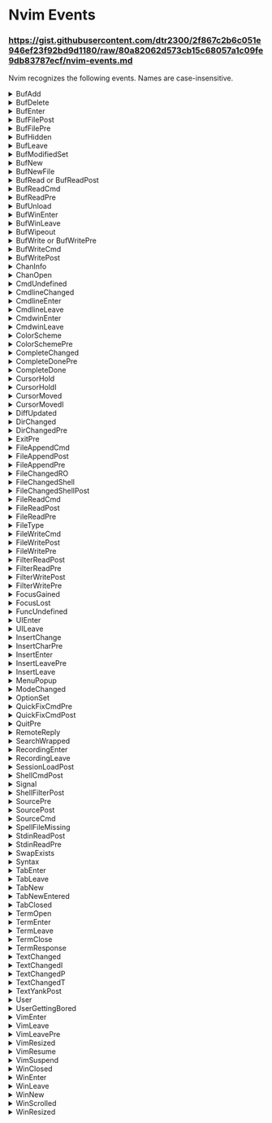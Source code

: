 # Nvim Events

### https://gist.githubusercontent.com/dtr2300/2f867c2b6c051e946ef23f92bd9d1180/raw/80a82062d573cb15c68057a1c09fe9db83787ecf/nvim-events.md

Nvim recognizes the following events. Names are case-insensitive.

<details>
<summary>BufAdd</summary>

```
Just after creating a new buffer which is
added to the buffer list, or adding a buffer
to the buffer list, a buffer in the buffer
list was renamed.
Not triggered for the initial buffers created
during startup.
Before |BufEnter|.
NOTE: Current buffer "%" may be different from
the buffer being created "<afile>".
```
</details>

<details>
<summary>BufDelete</summary>

```
Before deleting a buffer from the buffer list.
The BufUnload may be called first (if the
buffer was loaded).
Also used just before a buffer in the buffer
list is renamed.
NOTE: Current buffer "%" may be different from
the buffer being deleted "<afile>" and "<abuf>".
Do not change to another buffer.
```
</details>

<details>
<summary>BufEnter</summary>

```
After entering a buffer.  Useful for setting
options for a file type.  Also executed when
starting to edit a buffer.
After |BufAdd|.
After |BufReadPost|.
```
</details>

<details>
<summary>BufFilePost</summary>

```
After changing the name of the current buffer
with the ":file" or ":saveas" command.
```
</details>

<details>
<summary>BufFilePre</summary>

```
Before changing the name of the current buffer
with the ":file" or ":saveas" command.
```
</details>

<details>
<summary>BufHidden</summary>

```
Before a buffer becomes hidden: when there are
no longer windows that show the buffer, but
the buffer is not unloaded or deleted.

Not used for ":qa" or ":q" when exiting Vim.
NOTE: current buffer "%" may be different from
the buffer being unloaded "<afile>".
```
</details>

<details>
<summary>BufLeave</summary>

```
Before leaving to another buffer.  Also when
leaving or closing the current window and the
new current window is not for the same buffer.

Not used for ":qa" or ":q" when exiting Vim.
```
</details>

<details>
<summary>BufModifiedSet</summary>

```
After the `'modified'` value of a buffer has
been changed.
```
</details>

<details>
<summary>BufNew</summary>

```
Just after creating a new buffer.  Also used
just after a buffer has been renamed.  When
the buffer is added to the buffer list BufAdd
will be triggered too.
NOTE: Current buffer "%" may be different from
the buffer being created "<afile>".
```
</details>

<details>
<summary>BufNewFile</summary>

```
When starting to edit a file that doesn't
exist.  Can be used to read in a skeleton
file.
```
</details>

<details>
<summary>BufRead or BufReadPost</summary>

```
When starting to edit a new buffer, after
reading the file into the buffer, before
processing modelines.  See |BufWinEnter| to do
something after processing modelines.
Also triggered:
- when writing an unnamed buffer in a way that
  the buffer gets a name
- after successfully recovering a file
- for the "filetypedetect" group when
  executing ":filetype detect"
Not triggered:
- for the `:read file` command
- when the file doesn't exist
```
</details>

<details>
<summary>BufReadCmd</summary>

```
Before starting to edit a new buffer.  Should
read the file into the buffer. |Cmd-event|
```
</details>

<details>
<summary>BufReadPre</summary>

```
When starting to edit a new buffer, before
reading the file into the buffer.  Not used
if the file doesn't exist.
```
</details>

<details>
<summary>BufUnload</summary>

```
Before unloading a buffer, when the text in 
the buffer is going to be freed.
After BufWritePost.
Before BufDelete.
Triggers for all loaded buffers when Vim is
going to exit.
NOTE: Current buffer "%" may be different from
the buffer being unloaded "<afile>".
Do not switch buffers or windows!
Not triggered when exiting and v:dying is 2 or
more.
```
</details>

<details>
<summary>BufWinEnter</summary>

```
After a buffer is displayed in a window.  This
may be when the buffer is loaded (after
processing modelines) or when a hidden buffer
is displayed (and is no longer hidden).

Not triggered for |:split| without arguments,
since the buffer does not change, or :split
with a file already open in a window.
Triggered for ":split" with the name of the
current buffer, since it reloads that buffer.
```
</details>

<details>
<summary>BufWinLeave</summary>

```
Before a buffer is removed from a window.
Not when it's still visible in another window.
Also triggered when exiting.
Before BufUnload, BufHidden.
NOTE: Current buffer "%" may be different from
the buffer being unloaded "<afile>".
Not triggered when exiting and v:dying is 2 or
more.
```
</details>

<details>
<summary>BufWipeout</summary>

```
Before completely deleting a buffer.  The
BufUnload and BufDelete events may be called
first (if the buffer was loaded and was in the
buffer list).  Also used just before a buffer
is renamed (also when it's not in the buffer
list).
NOTE: Current buffer "%" may be different from
the buffer being deleted "<afile>".
Do not change to another buffer.
```
</details>

<details>
<summary>BufWrite or BufWritePre</summary>

```
Before writing the whole buffer to a file.
```
</details>

<details>
<summary>BufWriteCmd</summary>

```
Before writing the whole buffer to a file.
Should do the writing of the file and reset
'modified' if successful, unless '+' is in
'cpo' and writing to another file |cpo-+|.
The buffer contents should not be changed.
When the command resets 'modified' the undo
information is adjusted to mark older undo
states as 'modified', like |:write| does.
|Cmd-event|
```
</details>

<details>
<summary>BufWritePost</summary>

```
After writing the whole buffer to a file
(should undo the commands for BufWritePre).
```
</details>

<details>
<summary>ChanInfo</summary>

```
State of channel changed, for instance the
client of a RPC channel described itself.
Sets these |v:event| keys:
    info
See |nvim_get_chan_info()| for the format of
the info Dictionary.
```
</details>

<details>
<summary>ChanOpen</summary>

```
Just after a channel was opened.
Sets these |v:event| keys:
    info
See |nvim_get_chan_info()| for the format of
the info Dictionary.
```
</details>

<details>
<summary>CmdUndefined</summary>

```
When a user command is used but it isn't
defined.  Useful for defining a command only
when it's used.  The pattern is matched
against the command name.  Both <amatch> and
<afile> expand to the command name.
NOTE: Autocompletion won't work until the
command is defined.  An alternative is to
always define the user command and have it
invoke an autoloaded function.  See |autoload|.
```
</details>

<details>
<summary>CmdlineChanged</summary>

```
After a change was made to the text inside
command line.  Be careful not to mess up the
command line, it may cause Vim to lock up.
<afile> expands to the |cmdline-char|.
```
</details>

<details>
<summary>CmdlineEnter</summary>

```
After entering the command-line (including
non-interactive use of ":" in a mapping: use
|<Cmd>| instead to avoid this).
<afile> expands to the |cmdline-char|.
Sets these |v:event| keys:
    cmdlevel
    cmdtype
```
</details>

<details>
<summary>CmdlineLeave</summary>

```
Before leaving the command-line (including
non-interactive use of ":" in a mapping: use
|<Cmd>| instead to avoid this).
<afile> expands to the |cmdline-char|.
Sets these |v:event| keys:
    abort (mutable)
    cmdlevel
    cmdtype
Note: `abort` can only be changed from false
to true: cannot execute an already aborted
cmdline by changing it to false.
```
</details>

<details>
<summary>CmdwinEnter</summary>

```
After entering the command-line window.
Useful for setting options specifically for
this special type of window.
<afile> expands to a single character,
indicating the type of command-line.
|cmdwin-char|
```
</details>

<details>
<summary>CmdwinLeave</summary>

```
Before leaving the command-line window.
Useful to clean up any global setting done
with CmdwinEnter.
<afile> expands to a single character,
indicating the type of command-line.
|cmdwin-char|
```
</details>

<details>
<summary>ColorScheme</summary>

```
After loading a color scheme. |:colorscheme|
Not triggered if the color scheme is not
found.
The pattern is matched against the
colorscheme name. <afile> can be used for the
name of the actual file where this option was
set, and <amatch> for the new colorscheme
name.
```
</details>

<details>
<summary>ColorSchemePre</summary>

```
Before loading a color scheme. |:colorscheme|
Useful to setup removing things added by a
color scheme, before another one is loaded.
```
</details>

<details>
<summary>CompleteChanged </summary>

```
CompleteChanged 
After each time the Insert mode completion
menu changed.  Not fired on popup menu hide,
use |CompleteDonePre| or |CompleteDone| for
that.

Sets these |v:event| keys:
    completed_itemSee |complete-items|.
    heightnr of items visible
    widthscreen cells
    rowtop screen row
    colleftmost screen column
    sizetotal nr of items
    scrollbarTRUE if visible

Non-recursive (event cannot trigger itself).
Cannot change the text. |textlock|

The size and position of the popup are also
available by calling |pum_getpos()|.
```
</details>

<details>
<summary>CompleteDonePre</summary>

```
After Insert mode completion is done.  Either
when something was completed or abandoning
completion. |ins-completion|
|complete_info()| can be used, the info is
cleared after triggering CompleteDonePre.
The |v:completed_item| variable contains
information about the completed item.
```
</details>

<details>
<summary>CompleteDone</summary>

```
After Insert mode completion is done.  Either
when something was completed or abandoning
completion. |ins-completion|
|complete_info()| cannot be used, the info is
cleared before triggering CompleteDone.  Use
CompleteDonePre if you need it.
|v:completed_item| gives the completed item.
```
</details>

<details>
<summary>CursorHold</summary>

```
When the user doesn't press a key for the time
specified with 'updatetime'.  Not triggered
until the user has pressed a key (i.e. doesn't
fire every 'updatetime' ms if you leave Vim to
make some coffee. :)  See |CursorHold-example|
for previewing tags.
This event is only triggered in Normal mode.
It is not triggered when waiting for a command
argument to be typed, or a movement after an
operator.
While recording the CursorHold event is not
triggered. |q|

Internally the autocommand is triggered by the
<CursorHold> key. In an expression mapping
|getchar()| may see this character.

Note: Interactive commands cannot be used for
this event.  There is no hit-enter prompt,
the screen is updated directly (when needed).
Note: In the future there will probably be
another option to set the time.
Hint: to force an update of the status lines
use: >
:let &ro = &ro
```
</details>

<details>
<summary>CursorHoldI</summary>

```
Like CursorHold, but in Insert mode. Not
triggered when waiting for another key, e.g.
after CTRL-V, and not in CTRL-X mode
|insert_expand|.
```
</details>

<details>
<summary>CursorMoved</summary>

```
After the cursor was moved in Normal or Visual
mode or to another window.  Also when the text
of the cursor line has been changed, e.g. with
"x", "rx" or "p".
Not always triggered when there is typeahead,
while executing commands in a script file, or
when an operator is pending. Always triggered
when moving to another window.
For an example see |match-parens|.
Note: Cannot be skipped with |:noautocmd|.
Careful: This is triggered very often, don't
do anything that the user does not expect or
that is slow.
```
</details>

<details>
<summary>CursorMovedI</summary>

```
After the cursor was moved in Insert mode.
Not triggered when the popup menu is visible.
Otherwise the same as CursorMoved.
```
</details>

<details>
<summary>DiffUpdated</summary>

```
After diffs have been updated.  Depending on
what kind of diff is being used (internal or
external) this can be triggered on every
change or when doing |:diffupdate|.
```
</details>

<details>
<summary>DirChanged</summary>

```
After the |current-directory| was changed.
The pattern can be:
"window"  to trigger on `:lcd`
"tabpage" to trigger on `:tcd`
"global"  to trigger on `:cd`
"auto"    to trigger on 'autochdir'.
Sets these |v:event| keys:
    cwd:            current working directory
    scope:          "global", "tabpage", "window"
    changed_window: v:true if we fired the event
                    switching window (or tab)
<afile> is set to the new directory name.
Non-recursive (event cannot trigger itself).
```
</details>

<details>
<summary>DirChangedPre</summary>

```
When the |current-directory| is going to be
changed, as with |DirChanged|.
The pattern is like with |DirChanged|.
Sets these |v:event| keys:
    directory:      new working directory
    scope:          "global", "tabpage", "window"
    changed_window: v:true if we fired the event
                    switching window (or tab)
<afile> is set to the new directory name.
Non-recursive (event cannot trigger itself).
```
</details>

<details>
<summary>ExitPre</summary>

```
When using `:quit`, `:wq` in a way it makes
Vim exit, or using `:qall`, just after
|QuitPre|.  Can be used to close any
non-essential window.  Exiting may still be
cancelled if there is a modified buffer that
isn't automatically saved, use |VimLeavePre|
for really exiting.
See also |QuitPre|, |WinClosed|.
```
</details>

<details>
<summary>FileAppendCmd</summary>

```
Before appending to a file.  Should do the
appending to the file.  Use the '[ and ']
marks for the range of lines. |Cmd-event|
```
</details>

<details>
<summary>FileAppendPost</summary>

```
After appending to a file.
```
</details>

<details>
<summary>FileAppendPre</summary>

```
Before appending to a file.  Use the '[ and ']
marks for the range of lines.
```
</details>

<details>
<summary>FileChangedRO</summary>

```
Before making the first change to a read-only
file.  Can be used to checkout the file from
a source control system.  Not triggered when
the change was caused by an autocommand.
Triggered when making the first change in
a buffer or the first change after 'readonly'
was set, just before the change is applied to
the text.
WARNING: If the autocommand moves the cursor
the effect of the change is undefined.

Cannot switch buffers.  You can reload the
buffer but not edit another one.

If the number of lines changes saving for undo
may fail and the change will be aborted.
```
</details>

<details>
<summary>FileChangedShell</summary>

```
When Vim notices that the modification time of
a file has changed since editing started.
Also when the file attributes of the file
change or when the size of the file changes.
|timestamp|
Triggered for each changed file, after:
- executing a shell command
- |:checktime|
- |FocusGained| 

Not used when 'autoread' is set and the buffer
was not changed.  If a FileChangedShell
autocommand exists the warning message and
prompt is not given.
|v:fcs_reason| indicates what happened. Set
|v:fcs_choice| to control what happens next.
NOTE: Current buffer "%" may be different from
the buffer that was changed "<afile>".

Cannot switch, jump to or delete buffers.
Non-recursive (event cannot trigger itself).
```
</details>

<details>
<summary>FileChangedShellPost</summary>

```
After handling a file that was changed outside
of Vim.  Can be used to update the statusline.
```
</details>

<details>
<summary>FileReadCmd</summary>

```
Before reading a file with a ":read" command.
Should do the reading of the file. |Cmd-event|
```
</details>

<details>
<summary>FileReadPost</summary>

```
After reading a file with a ":read" command.
Note that Vim sets the '[ and '] marks to the
first and last line of the read.  This can be
used to operate on the lines just read.
```
</details>

<details>
<summary>FileReadPre</summary>

```
Before reading a file with a ":read" command.
```
</details>

<details>
<summary>FileType</summary>

```
When the 'filetype' option has been set.  The
pattern is matched against the filetype.
<afile> is the name of the file where this
option was set.  <amatch> is the new value of
'filetype'.
Cannot switch windows or buffers.
See |filetypes|.
```
</details>

<details>
<summary>FileWriteCmd</summary>

```
Before writing to a file, when not writing the
whole buffer.  Should do the writing to the
file.  Should not change the buffer.  Use the
'[ and '] marks for the range of lines.
|Cmd-event|
```
</details>

<details>
<summary>FileWritePost</summary>

```
After writing to a file, when not writing the
whole buffer.
```
</details>

<details>
<summary>FileWritePre</summary>

```
Before writing to a file, when not writing the
whole buffer.  Use the '[ and '] marks for the
range of lines.
```
</details>

<details>
<summary>FilterReadPost</summary>

```
After reading a file from a filter command.
Vim checks the pattern against the name of
the current buffer as with FilterReadPre.
Not triggered when 'shelltemp' is off.
```
</details>

<details>
<summary>FilterReadPre</summary>

```
Before reading a file from a filter command.
Vim checks the pattern against the name of
the current buffer, not the name of the
temporary file that is the output of the
filter command.
Not triggered when 'shelltemp' is off.
```
</details>

<details>
<summary>FilterWritePost</summary>

```
After writing a file for a filter command or
making a diff with an external diff (see
|DiffUpdated| for internal diff).
Vim checks the pattern against the name of
the current buffer as with FilterWritePre.
Not triggered when 'shelltemp' is off.
```
</details>

<details>
<summary>FilterWritePre</summary>

```
Before writing a file for a filter command or
making a diff with an external diff.
Vim checks the pattern against the name of
the current buffer, not the name of the
temporary file that is the output of the
filter command.
Not triggered when 'shelltemp' is off.
```
</details>

<details>
<summary>FocusGained</summary>

```
Nvim got focus.
```
</details>

<details>
<summary>FocusLost</summary>

```
Nvim lost focus.  Also (potentially) when
a GUI dialog pops up.
```
</details>

<details>
<summary>FuncUndefined</summary>

```
When a user function is used but it isn't
defined.  Useful for defining a function only
when it's used.  The pattern is matched
against the function name.  Both <amatch> and
<afile> are set to the name of the function.
NOTE: When writing Vim scripts a better
alternative is to use an autoloaded function.
See |autoload-functions|.
```
</details>

<details>
<summary>UIEnter</summary>

```
After a UI connects via |nvim_ui_attach()|, or
after builtin TUI is started, after |VimEnter|.
Sets these |v:event| keys:
    chan: 0 for builtin TUI
          1 for |--embed|
          |channel-id| of the UI otherwise
```
</details>

<details>
<summary>UILeave</summary>

```
After a UI disconnects from Nvim, or after
builtin TUI is stopped, after |VimLeave|.
Sets these |v:event| keys:
    chan: 0 for builtin TUI
          1 for |--embed|
          |channel-id| of the UI otherwise
```
</details>

<details>
<summary>InsertChange</summary>

```
When typing <Insert> while in Insert or
Replace mode.  The |v:insertmode| variable
indicates the new mode.
Be careful not to move the cursor or do
anything else that the user does not expect.
```
</details>

<details>
<summary>InsertCharPre</summary>

```
When a character is typed in Insert mode,
before inserting the char.
The |v:char| variable indicates the char typed
and can be changed during the event to insert
a different character.  When |v:char| is set
to more than one character this text is
inserted literally.

Cannot change the text. |textlock|
Not triggered when 'paste' is set.
```
</details>

<details>
<summary>InsertEnter</summary>

```
Just before starting Insert mode.  Also for
Replace mode and Virtual Replace mode.  The
|v:insertmode| variable indicates the mode.
Be careful not to do anything else that the
user does not expect.
The cursor is restored afterwards.  If you do
not want that set |v:char| to a non-empty
string.
```
</details>

<details>
<summary>InsertLeavePre</summary>

```
Just before leaving Insert mode.  Also when
using CTRL-O |i_CTRL-O|.  Be careful not to
change mode or use `:normal`, it will likely
cause trouble.
```
</details>

<details>
<summary>InsertLeave</summary>

```
Just after leaving Insert mode.  Also when
using CTRL-O |i_CTRL-O|.  But not for |i_CTRL-C|.
```
</details>

<details>
<summary>MenuPopup</summary>

```
Just before showing the popup menu (under the
right mouse button).  Useful for adjusting the
menu for what is under the cursor or mouse
pointer.
The pattern is matched against one or two
characters representing the mode:
n    Normal
v    Visual
o    Operator-pending
i    Insert
c    Command line
tl   Terminal
```
</details>

<details>
<summary>ModeChanged</summary>

```
After changing the mode. The pattern is
matched against `'old_mode:new_mode'`, for
example match against `*:c` to simulate
|CmdlineEnter|.
The following values of |v:event| are set:
old_mode The mode before it changed.
new_mode The new mode as also returned
by |mode()| called with a
non-zero argument.
When ModeChanged is triggered, old_mode will
have the value of new_mode when the event was
last triggered.
This will be triggered on every minor mode
change.
Usage example to use relative line numbers
when entering visual mode: >
:au ModeChanged [vV\x16]*:* let &l:rnu = mode() =~# '^[vV\x16]'
:au ModeChanged *:[vV\x16]* let &l:rnu = mode() =~# '^[vV\x16]'
:au WinEnter,WinLeave * let &l:rnu = mode() =~# '^[vV\x16]'
```
</details>

<details>
<summary>OptionSet</summary>

```
After setting an option (except during
|startup|).  The |autocmd-pattern| is matched
against the long option name.  |<amatch>|
indicates what option has been set.

|v:option_type| indicates whether it's global
or local scoped.
|v:option_command| indicates what type of
set/let command was used (follow the tag to
see the table).
|v:option_new| indicates the newly set value.
|v:option_oldlocal| has the old local value.
|v:option_oldglobal| has the old global value.
|v:option_old| indicates the old option value.

|v:option_oldlocal| is only set when |:set|
or |:setlocal| or a |modeline| was used to set
the option. Similarly |v:option_oldglobal| is
only set when |:set| or |:setglobal| was used.

Note that when setting a |global-local| string
option with |:set|, then |v:option_old| is the
old global value. However, for all other kinds
of options (local string options, global-local
number options, ...) it is the old local
value.

OptionSet is not triggered on startup and for
the 'key' option for obvious reasons.

Usage example: Check for the existence of the
directory in the 'backupdir' and 'undodir'
options, create the directory if it doesn't
exist yet.

Note: Do not reset the same option during this
autocommand, that may break plugins. You can
always use |:noautocmd| to prevent triggering
OptionSet.

Non-recursive: |:set| in the autocommand does
not trigger OptionSet again.
```
</details>

<details>
<summary>QuickFixCmdPre</summary>

```
Before a quickfix command is run (|:make|,
|:lmake|, |:grep|, |:lgrep|, |:grepadd|,
|:lgrepadd|, |:vimgrep|, |:lvimgrep|,
|:vimgrepadd|, |:lvimgrepadd|,
|:cfile|, |:cgetfile|, |:caddfile|, |:lfile|,
|:lgetfile|, |:laddfile|, |:helpgrep|,
|:lhelpgrep|, |:cexpr|, |:cgetexpr|,
|:caddexpr|, |:cbuffer|, |:cgetbuffer|,
|:caddbuffer|).
The pattern is matched against the command
being run.  When |:grep| is used but 'grepprg'
is set to "internal" it still matches "grep".
This command cannot be used to set the
'makeprg' and 'grepprg' variables.
If this command causes an error, the quickfix
command is not executed.
```
</details>

<details>
<summary>QuickFixCmdPost</summary>

```
Like QuickFixCmdPre, but after a quickfix
command is run, before jumping to the first
location. For |:cfile| and |:lfile| commands
it is run after the error file is read and
before moving to the first error.
See |QuickFixCmdPost-example|.
```
</details>

<details>
<summary>QuitPre</summary>

```
When using `:quit`, `:wq` or `:qall`, before
deciding whether it closes the current window
or quits Vim.  For `:wq` the buffer is written
before QuitPre is triggered.  Can be used to
close any non-essential window if the current
window is the last ordinary window.
See also |ExitPre|, |WinClosed|.
```
</details>

<details>
<summary>RemoteReply</summary>

```
When a reply from a Vim that functions as
server was received server2client().  The
pattern is matched against the {serverid}.
<amatch> is equal to the {serverid} from which
the reply was sent, and <afile> is the actual
reply string.
Note that even if an autocommand is defined,
the reply should be read with remote_read()
to consume it.
```
</details>

<details>
<summary>SearchWrapped</summary>

```
After making a search with |n| or |N| if the
search wraps around the document back to
the start/finish respectively.
```
</details>

<details>
<summary>RecordingEnter</summary>

```
When a macro starts recording.
The pattern is the current file name, and
|reg_recording()| is the current register that
is used.
```
</details>

<details>
<summary>RecordingLeave</summary>

```
When a macro stops recording.
The pattern is the current file name, and
|reg_recording()| is the recorded
register.
|reg_recorded()| is only updated after this
event.
Sets these |v:event| keys:
    regcontents
    regname
```
</details>

<details>
<summary>SessionLoadPost</summary>

```
After loading the session file created using
the |:mksession| command.
```
</details>

<details>
<summary>ShellCmdPost</summary>

```
After executing a shell command with |:!cmd|,
|:make| and |:grep|.  Can be used to check for
any changed files.
For non-blocking shell commands, see
|job-control|.
```
</details>

<details>
<summary>Signal</summary>

```
After Nvim receives a signal. The pattern is
matched against the signal name. Only
"SIGUSR1" and "SIGWINCH" are supported.  Example: >
    autocmd Signal SIGUSR1 call some#func()
```
</details>

<details>
<summary>ShellFilterPost</summary>

```
After executing a shell command with
":{range}!cmd", ":w !cmd" or ":r !cmd".
Can be used to check for any changed files.
```
</details>

<details>
<summary>SourcePre</summary>

```
Before sourcing a vim/lua file. |:source|
<afile> is the name of the file being sourced.
```
</details>

<details>
<summary>SourcePost</summary>

```
After sourcing a vim/lua file. |:source|
<afile> is the name of the file being sourced.
Not triggered when sourcing was interrupted.
Also triggered after a SourceCmd autocommand
was triggered.
```
</details>

<details>
<summary>SourceCmd</summary>

```
When sourcing a vim/lua file. |:source|
<afile> is the name of the file being sourced.
The autocommand must source this file.
|Cmd-event|
```
</details>

<details>
<summary>SpellFileMissing</summary>

```
When trying to load a spell checking file and
it can't be found.  The pattern is matched
against the language.  <amatch> is the
language, 'encoding' also matters.  See
|spell-SpellFileMissing|.
```
</details>

<details>
<summary>StdinReadPost</summary>

```
During startup, after reading from stdin into
the buffer, before executing modelines. |--|
```
</details>

<details>
<summary>StdinReadPre</summary>

```
During startup, before reading from stdin into
the buffer. |--|
```
</details>

<details>
<summary>SwapExists</summary>

```
Detected an existing swap file when starting
to edit a file.  Only when it is possible to
select a way to handle the situation, when Vim
would ask the user what to do.
The |v:swapname| variable holds the name of
the swap file found, <afile> the file being
edited.  |v:swapcommand| may contain a command
to be executed in the opened file.
The commands should set the |v:swapchoice|
variable to a string with one character to
tell Vim what should be done next:
'o'    open read-only
'e'    edit the file anyway
'r'    recover
'd'    delete the swap file
'q'    quit, don't edit the file
'a'    abort, like hitting CTRL-C
When set to an empty string the user will be
asked, as if there was no SwapExists autocmd.

Cannot change to another buffer, change
the buffer name or change directory.
```
</details>

<details>
<summary>Syntax</summary>

```
When the 'syntax' option has been set.  The
pattern is matched against the syntax name.
<afile> expands to the name of the file where
this option was set. <amatch> expands to the
new value of 'syntax'.
See |:syn-on|.
```
</details>

<details>
<summary>TabEnter</summary>

```
Just after entering a tab page. |tab-page|
After WinEnter.
Before BufEnter.
```
</details>

<details>
<summary>TabLeave</summary>

```
Just before leaving a tab page. |tab-page|
After WinLeave.
```
</details>

<details>
<summary>TabNew</summary>

```
When creating a new tab page. |tab-page|
After WinEnter.
Before TabEnter.
```
</details>

<details>
<summary>TabNewEntered</summary>

```
After entering a new tab page. |tab-page|
After BufEnter.
```
</details>

<details>
<summary>TabClosed</summary>

```
After closing a tab page. <afile> expands to
the tab page number.
```
</details>

<details>
<summary>TermOpen</summary>

```
When a |terminal| job is starting.  Can be
used to configure the terminal buffer.
```
</details>

<details>
<summary>TermEnter</summary>

```
After entering |Terminal-mode|.
After TermOpen.
```
</details>

<details>
<summary>TermLeave</summary>

```
After leaving |Terminal-mode|.
After TermClose.
```
</details>

<details>
<summary>TermClose</summary>

```
When a |terminal| job ends.
Sets these |v:event| keys:
    status
```
</details>

<details>
<summary>TermResponse</summary>

```
After the response to t_RV is received from
the terminal.  The value of |v:termresponse|
can be used to do things depending on the
terminal version.  May be triggered halfway
through another event (file I/O, a shell
command, or anything else that takes time).
```
</details>

<details>
<summary>TextChanged</summary>

```
After a change was made to the text in the
current buffer in Normal mode.  That is after
|b:changedtick| has changed (also when that
happened before the TextChanged autocommand
was defined).
Not triggered when there is typeahead or when
an operator is pending.
Note: Cannot be skipped with `:noautocmd`.
Careful: This is triggered very often, don't
do anything that the user does not expect or
that is slow.
```
</details>

<details>
<summary>TextChangedI</summary>

```
After a change was made to the text in the
current buffer in Insert mode.
Not triggered when the popup menu is visible.
Otherwise the same as TextChanged.
```
</details>

<details>
<summary>TextChangedP</summary>

```
After a change was made to the text in the
current buffer in Insert mode, only when the
popup menu is visible.  Otherwise the same as
TextChanged.
```
</details>

<details>
<summary>TextChangedT</summary>

```
After a change was made to the text in the
current buffer in |Terminal-mode|.  Otherwise
the same as TextChanged.
```
</details>

<details>
<summary>TextYankPost</summary>

```
Just after a |yank| or |deleting| command, but not
if the black hole register |quote_| is used nor
for |setreg()|. Pattern must be *.
Sets these |v:event| keys:
    inclusive
    operator
    regcontents
    regname
    regtype
    visual
The `inclusive` flag combined with the |'[|
and |']| marks can be used to calculate the
precise region of the operation.

Non-recursive (event cannot trigger itself).
Cannot change the text. |textlock|
```
</details>

<details>
<summary>User</summary>

```
Not executed automatically.  Use |:doautocmd|
to trigger this, typically for "custom events"
in a plugin.  Example: >
    :autocmd User MyPlugin echom 'got MyPlugin event'
    :doautocmd User MyPlugin
```
</details>

<details>
<summary>UserGettingBored</summary>

```
When the user presses the same key 42 times.
Just kidding! :-)
```
</details>

<details>
<summary>VimEnter</summary>

```
After doing all the startup stuff, including
loading vimrc files, executing the "-c cmd"
arguments, creating all windows and loading
the buffers in them.
Just before this event is triggered the
|v:vim_did_enter| variable is set, so that you
can do: >
   if v:vim_did_enter
     call s:init()
   else
     au VimEnter * call s:init()
   endif
```
</details>

<details>
<summary>VimLeave</summary>

```
Before exiting Vim, just after writing the
.shada file.  Executed only once, like
VimLeavePre.
Use |v:dying| to detect an abnormal exit.
Use |v:exiting| to get the exit code.
Not triggered if |v:dying| is 2 or more.
```
</details>

<details>
<summary>VimLeavePre</summary>

```
Before exiting Vim, just before writing the
.shada file.  This is executed only once,
if there is a match with the name of what
happens to be the current buffer when exiting.
Mostly useful with a "*" pattern. >
   :autocmd VimLeavePre * call CleanupStuff()
Use |v:dying| to detect an abnormal exit.
Use |v:exiting| to get the exit code.
Not triggered if |v:dying| is 2 or more.
```
</details>

<details>
<summary>VimResized</summary>

```
After the Vim window was resized, thus 'lines'
and/or 'columns' changed.  Not when starting
up though.
```
</details>

<details>
<summary>VimResume</summary>

```
After Nvim resumes from |suspend| state.
```
</details>

<details>
<summary>VimSuspend</summary>

```
Before Nvim enters |suspend| state.
```
</details>

<details>
<summary>WinClosed</summary>

```
When closing a window, just before it is
removed from the window layout.  The pattern
is matched against the |window-ID|.  Both
<amatch> and <afile> are set to the |window-ID|.
After WinLeave.
Non-recursive (event cannot trigger itself).
See also |ExitPre|, |QuitPre|.
```
</details>

<details>
<summary>WinEnter</summary>

```
After entering another window.  Not done for
the first window, when Vim has just started.
Useful for setting the window height.
If the window is for another buffer, Vim
executes the BufEnter autocommands after the
WinEnter autocommands.
Note: For split and tabpage commands the
WinEnter event is triggered after the split
or tab command but before the file is loaded.
```
</details>

<details>
<summary>WinLeave</summary>

```
Before leaving a window.  If the window to be
entered next is for a different buffer, Vim
executes the BufLeave autocommands before the
WinLeave autocommands (but not for ":new").
Not used for ":qa" or ":q" when exiting Vim.
Before WinClosed.
```
</details>

<details>
<summary>WinNew</summary>

```
When a new window was created.  Not done for
the first window, when Vim has just started.
Before WinEnter.
```
</details>

<details>
<summary>WinScrolled</summary>

```
After any window in the current tab page
scrolled the text (horizontally or vertically)
or changed width or height.  See
|win-scrolled-resized|.

The pattern is matched against the |window-ID|
of the first window that scrolled or resized.
Both <amatch> and <afile> are set to the
|window-ID|.

|v:event| is set with information about size
and scroll changes. |WinScrolled-event|

Only starts triggering after startup finished
and the first screen redraw was done.
Does not trigger when defining the first
WinScrolled or WinResized event, but may
trigger when adding more.

Non-recursive: the event will not trigger
while executing commands for the WinScrolled
event.  However, if the command causes a
window to scroll or change size, then another
WinScrolled event will be triggered later.
```
</details>

<details>
<summary>WinResized</summary>

```
After a window in the current tab page changed
width or height.
See |win-scrolled-resized|.

|v:event| is set with information about size
changes. |WinResized-event|

Same behavior as |WinScrolled| for the
pattern, triggering and recursiveness.
```
</details>
